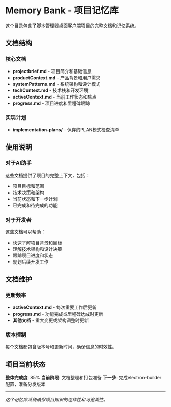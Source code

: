 # Memory Bank - 项目记忆库

这个目录包含了脚本管理器桌面客户端项目的完整文档和记忆系统。

## 文档结构

### 核心文档
- **projectbrief.md** - 项目简介和基础信息
- **productContext.md** - 产品背景和用户需求
- **systemPatterns.md** - 系统架构和设计模式
- **techContext.md** - 技术栈和开发环境
- **activeContext.md** - 当前工作状态和焦点
- **progress.md** - 项目进度和里程碑跟踪

### 实现计划
- **implementation-plans/** - 保存的PLAN模式检查清单

## 使用说明

### 对于AI助手
这些文档提供了项目的完整上下文，包括：
- 项目目标和范围
- 技术决策和架构
- 当前状态和下一步计划
- 已完成和待完成的功能

### 对于开发者
这些文档可以帮助：
- 快速了解项目背景和目标
- 理解技术架构和设计决策
- 跟踪项目进度和状态
- 规划后续开发工作

## 文档维护

### 更新频率
- **activeContext.md** - 每次重要工作后更新
- **progress.md** - 功能完成或里程碑达成时更新
- **其他文档** - 重大变更或架构调整时更新

### 版本控制
每个文档都包含版本号和更新时间，确保信息的时效性。

## 项目当前状态

**整体完成度**: 85%
**当前阶段**: 文档整理和打包准备
**下一步**: 完成electron-builder配置，准备分发版本

---

*这个记忆库系统确保项目知识的连续性和可追溯性。* 